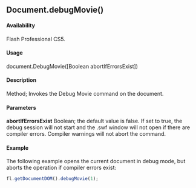## Document.debugMovie()

#### Availability

Flash Professional CS5.

#### Usage

document.DebugMovie([Boolean abortIfErrorsExist])

#### Description

Method; Invokes the Debug Movie command on the document.

#### Parameters

**abortIfErrorsExist** Boolean; the default value is false. If set to true, the debug session will not start and the .swf window will not open if there are compiler errors. Compiler warnings will not abort the command.

#### Example

The following example opens the current document in debug mode, but aborts the operation if compiler errors exist:

```javascript
fl.getDocumentDOM().debugMovie(1);
```
